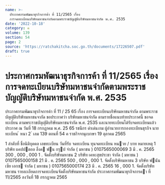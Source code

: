 ```yaml
---
name: >-
  ประกาศกรมพัฒนาธุรกิจการค้า ที่ 11/2565 เรื่อง
  การจดทะเบียนบริษัทมหาชนจำกัดตามพระราชบัญญัติบริษัทมหาชนจำกัด พ.ศ. 2535
date: '2022-10-18'
category: ค
volume: 139
section: 54
page: 2
source: 'https://ratchakitcha.soc.go.th/documents/17226507.pdf'
draft: true
---
```


# ประกาศกรมพัฒนาธุรกิจการค้า ที่ 11/2565 เรื่อง การจดทะเบียนบริษัทมหาชนจำกัดตามพระราชบัญญัติบริษัทมหาชนจำกัด พ.ศ. 2535

ประกาศกรมพัฒนาธุรกิจการค้า ที่ 11 / 25 65 เรื่อง การจดทะเบียนบริษัทมหาชนจำกัด ตามพระราชบัญญัติบริษัทมหาชนจากัด ขอประกาศว่า บริษัทมหาชนจำกัด ตามรายชื่อแนบท้ายประกาศนี้ ขอจดทะเบียน ตามพระราชบัญญัติบริษัทมหาชนจำกัด พ.ศ. 2535 และนายทะเบียนได้รับจดทะเบียนแล้ว ประกาศ ณ วันที่ 18 กรกฎาคม พ.ศ. 25 65 รชนีกร ดำเด่นงาม ผู้อำนวยการกองทะเบียนธุรกิจ นายทะเบียน ้ หนา 2 ่ เลม 139 ตอนที่ 54 ค ราชกิจจานุเบกษา 19 ตุลาคม 2565

1 ลําดับที่ ชื่อนิติบุคคล เลขทะเบียน วันที่รับ จดทะเบียน ทุนจดทะเบียน หนวย / บาท หมายเหตุ 1 บริษัท แคปปตอล ลิ้งค ฟน กรุป จํากัด ( มหาชน ) 0107565000069 3 มี . ค. 2565 300 , 000 , 000 1 . จัดตั้งบริษัทมหาชน 2 บริษัท เคหะสุขประชา จํากัด ( มหาชน ) 0107565000158 21 มี . ค. 2565 500 , 000 , 000 1. จัดตั้งบริษัทมหาชน 3 บริษัท ฟนันเซีย เอกซ จํากัด ( มหาชน ) 0107565000174 23 มี . ค. 2565 16 , 000 1. จัดตั้งบริษัทมหาชน รายละเอียดการจดทะเบียนจัดตั้งบริษัทมหาชนจํากัด ประกาศกรมพัฒนาธุรกิจการคา ที่ 11/2565 ลงวันที่ 18 กรกฎาคม 2565
